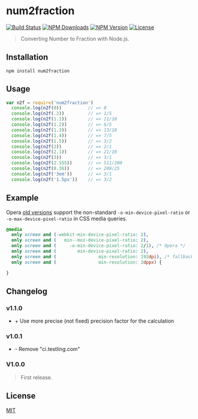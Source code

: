 # num2fraction

[![Build Status](https://travis-ci.org/yisibl/num2fraction.svg)](https://travis-ci.org/yisibl/num2fraction) 
[![NPM Downloads](https://img.shields.io/npm/dm/num2fraction.svg?style=flat)](https://www.npmjs.com/package/num2fraction) 
[![NPM Version](http://img.shields.io/npm/v/num2fraction.svg?style=flat)](https://www.npmjs.com/package/num2fraction) 
[![License](https://img.shields.io/npm/l/num2fraction.svg?style=flat)](http://opensource.org/licenses/MIT) 

> Converting Number to Fraction with Node.js.

## Installation

```console
npm install num2fraction
```

## Usage

```js
var n2f = require('num2fraction')
  console.log(n2f(0))          // => 0
  console.log(n2f(.2))         // => 1/5
  console.log(n2f(1.1))        // => 11/10
  console.log(n2f(1.2))        // => 6/5
  console.log(n2f(1.3))        // => 13/10
  console.log(n2f(1.4))        // => 7/5
  console.log(n2f(1.5))        // => 3/2
  console.log(n2f(2))          // => 2/1
  console.log(n2f(2.1))        // => 21/10
  console.log(n2f(3))          // => 3/1
  console.log(n2f(2.555))      // => 511/200
  console.log(n2f(8.36))       // => 209/25
  console.log(n2f('3em'))      // => 3/1
  console.log(n2f('1.5px'))    // => 3/2
```

## Example

Opera [old versions](http://www.opera.com/docs/specs/presto28/css/o-vendor/) support the non-standard `-o-min-device-pixel-ratio` or `-o-max-device-pixel-ratio` in CSS media queries.

```css
@media
  only screen and (-webkit-min-device-pixel-ratio: 2),
  only screen and (   min--moz-device-pixel-ratio: 2),
  only screen and (     -o-min-device-pixel-ratio: 2/1), /* Opera */
  only screen and (        min-device-pixel-ratio: 2),
  only screen and (                min-resolution: 192dpi), /* fallback */
  only screen and (                min-resolution: 2dppx) { 

}
```

## Changelog

### v1.1.0

* \+ Use more precise (not fixed) precision factor for the calculation

### v1.0.1

* \- Remove "ci.testling.com"

### V1.0.0

> First release.

## License

[MIT](LICENSE)

